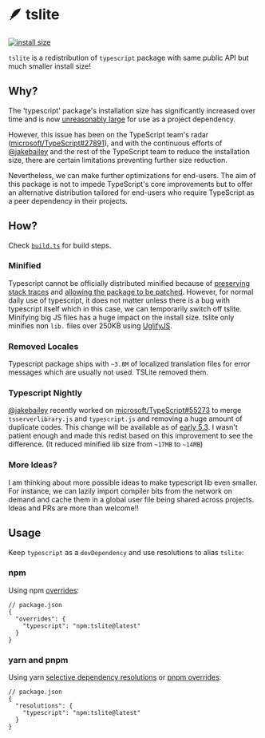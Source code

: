 # 🪶 tslite

[![install size](https://packagephobia.com/badge?p=tslite)](https://packagephobia.com/result?p=tslite)

`tslite` is a redistribution of `typescript` package with same public API but much smaller install size!

## Why?

The 'typescript' package's installation size has significantly increased over time and is now [unreasonably large](https://packagephobia.com/result?p=typescript) for use as a project dependency.

However, this issue has been on the TypeScript team's radar ([microsoft/TypeScript#27891](https://github.com/microsoft/TypeScript/issues/27891)), and with the continuous efforts of [@jakebailey](https://github.com/jakebailey) and the rest of the TypeScript team to reduce the installation size, there are certain limitations preventing further size reduction.

Nevertheless, we can make further optimizations for end-users. The aim of this package is not to impede TypeScript's core improvements but to offer an alternative distribution tailored for end-users who require TypeScript as a peer dependency in their projects.

## How?

Check [`build.ts`](./build.ts) for build steps.

### Minified

Typescript cannot be officially distributed minified because of [preserving stack traces](https://github.com/microsoft/TypeScript/issues/27891#issuecomment-1307654814) and [allowing the package to be patched](https://github.com/microsoft/TypeScript/issues/27891#issuecomment-1307430212). However, for normal daily use of typescript, it does not matter unless there is a bug with typescript itself which in this case, we can temporarily switch off tslite. Minifying big JS files has a huge impact on the install size. tslite only minifies non `lib.` files over 250KB using [UglifyJS](https://github.com/mishoo/UglifyJS).

### Removed Locales

Typescript package ships with `~3.8M` of localized translation files for error messages which are usually not used. TSLite removed them.

### Typescript Nightly

[@jakebailey](https://github.com/jakebailey) recently worked on [microsoft/TypeScript#55273](https://github.com/microsoft/TypeScript/pull/55273) to merge `tsserverlibrary.js` and `typescript.js` and removing a huge amount of duplicate codes. This change will be available as of [early 5.3](https://github.com/microsoft/TypeScript/issues/27891#issuecomment-1676580727). I wasn't patient enough and made this redist based on this improvement to see the difference. (It reduced minified lib size from `~17MB` to `~14MB`)

### More Ideas?

I am thinking about more possible ideas to make typescript lib even smaller. For instance, we can lazily import compiler bits from the network on demand and cache them in a global user file being shared across projects. Ideas and PRs are more than welcome!!

## Usage

Keep `typescript` as a `devDependency` and use resolutions to alias `tslite`:

### npm

Using npm [overrides](https://docs.npmjs.com/cli/v8/configuring-npm/package-json#overrides):

```jsonc
// package.json
{
  "overrides": {
    "typescript": "npm:tslite@latest"
  }
}
```

### yarn and pnpm

Using yarn [selective dependency resolutions](https://classic.yarnpkg.com/lang/en/docs/selective-version-resolutions/) or [pnpm overrides](https://pnpm.io/package_json#pnpmoverrides):

```jsonc
// package.json
{
  "resolutions": {
    "typescript": "npm:tslite@latest"
  }
}
```
